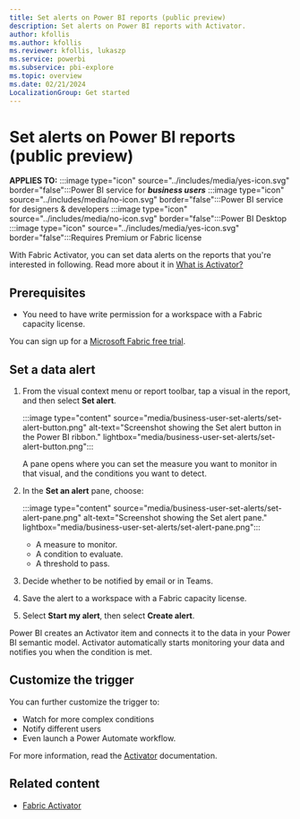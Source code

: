 ```yaml
---
title: Set alerts on Power BI reports (public preview)
description: Set alerts on Power BI reports with Activator.
author: kfollis
ms.author: kfollis
ms.reviewer: kfollis, lukaszp
ms.service: powerbi
ms.subservice: pbi-explore
ms.topic: overview
ms.date: 02/21/2024
LocalizationGroup: Get started
---
```


# Set alerts on Power BI reports (public preview)

**APPLIES TO:** :::image type="icon" source="../includes/media/yes-icon.svg" border="false":::Power BI service for ***business users*** :::image type="icon" source="../includes/media/no-icon.svg" border="false":::Power BI service for designers & developers :::image type="icon" source="../includes/media/no-icon.svg" border="false":::Power BI Desktop :::image type="icon" source="../includes/media/yes-icon.svg" border="false":::Requires Premium or Fabric license

With Fabric Activator, you can set data alerts on the reports that you're interested in following. Read more about it in [What is Activator?](/fabric/real-time-intelligence/data-activator/activator-introduction)

## Prerequisites

- You need to have write permission for a workspace with a Fabric capacity license.

You can sign up for a [Microsoft Fabric free trial](https://aka.ms/try-fabric).

## Set a data alert

1. From the visual context menu or report toolbar, tap a visual in the report, and then select  **Set alert**.

    :::image type="content" source="media/business-user-set-alerts/set-alert-button.png" alt-text="Screenshot showing the Set alert button in the Power BI ribbon." lightbox="media/business-user-set-alerts/set-alert-button.png":::

    A pane opens where you can set the measure you want to monitor in that visual, and the conditions you want to detect.

1. In the **Set an alert** pane, choose:

    :::image type="content" source="media/business-user-set-alerts/set-alert-pane.png" alt-text="Screenshot showing the Set alert pane." lightbox="media/business-user-set-alerts/set-alert-pane.png":::

    - A measure to monitor.
    - A condition to evaluate.
    - A threshold to pass.

1. Decide whether to be notified by email or in Teams.
1. Save the alert to a workspace with a Fabric capacity license.
1. Select **Start my alert**, then select **Create alert**.

Power BI creates an Activator item and connects it to the data in your Power BI semantic model. Activator automatically starts monitoring your data and notifies you when the condition is met.

## Customize the trigger

You can further customize the trigger to:

- Watch for more complex conditions
- Notify different users
- Even launch a Power Automate workflow.

For more information, read the [Activator](/fabric/real-time-intelligence/data-activator/activator-introduction) documentation.

## Related content

- [Fabric Activator](/fabric/real-time-intelligence/data-activator/activator-introduction)
